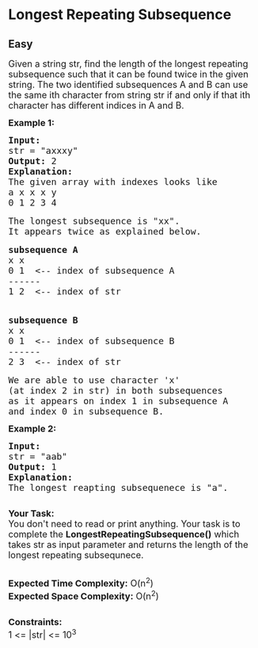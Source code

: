 # Longest Repeating Subsequence
## Easy 
<div class="problem-statement" style="user-select: auto;">
                <p style="user-select: auto;"></p><p style="user-select: auto;"><span style="font-size: 18px; user-select: auto;">Given a string str, find the length of the longest repeating subsequence such that it can be found twice in the given string. The two identified subsequences A and B can use the same ith character from string str if and only if that ith character has different indices in A and B.</span></p>

<p style="user-select: auto;"><strong style="user-select: auto;"><span style="font-size: 18px; user-select: auto;">Example 1:</span></strong></p>

<pre style="user-select: auto;"><span style="font-size: 18px; user-select: auto;"><strong style="user-select: auto;">Input:</strong>
str = "axxxy"
<strong style="user-select: auto;">Output:</strong> 2
<strong style="user-select: auto;">Explanation:</strong>
The given array with indexes looks like
a x x x y 
0 1 2 3 4</span>

<span style="font-size: 18px; user-select: auto;">The longest subsequence is "xx". 
It appears twice as explained below.</span>

<span style="font-size: 18px; user-select: auto;"><strong style="user-select: auto;">subsequence A</strong>
x x
0 1  &lt;-- index of subsequence A
------
1 2  &lt;-- index of str </span>

<span style="font-size: 18px; user-select: auto;"><strong style="user-select: auto;">
subsequence B</strong>
x x
0 1  &lt;-- index of subsequence B
------
2 3  &lt;-- index of str </span>

<span style="font-size: 18px; user-select: auto;">We are able to use character 'x' 
(at index 2 in str) in both subsequences
as it appears on index 1 in subsequence A 
and index 0 in subsequence B.</span></pre>

<p style="user-select: auto;"><strong style="user-select: auto;"><span style="font-size: 18px; user-select: auto;">Example 2:</span></strong></p>

<pre style="user-select: auto;"><span style="font-size: 18px; user-select: auto;"><strong style="user-select: auto;">Input:</strong>
str = "aab"
<strong style="user-select: auto;">Output:</strong> 1
<strong style="user-select: auto;">Explanation: </strong>
The longest reapting subsequenece is "a".</span></pre>

<p style="user-select: auto;"><br style="user-select: auto;">
<span style="font-size: 18px; user-select: auto;"><strong style="user-select: auto;">Your Task:</strong><br style="user-select: auto;">
You don't need to read or print anything. Your task is to complete the <strong style="user-select: auto;">LongestRepeatingSubsequence()</strong> which takes str as input parameter and returns the length of the longest repeating subsequnece.</span></p>

<p style="user-select: auto;"><br style="user-select: auto;">
<span style="font-size: 18px; user-select: auto;"><strong style="user-select: auto;">Expected Time Complexity:</strong> O(n<sup style="user-select: auto;">2</sup>)<br style="user-select: auto;">
<strong style="user-select: auto;">Expected Space Complexity:</strong> O(n<sup style="user-select: auto;">2</sup>)</span></p>

<p style="user-select: auto;"><br style="user-select: auto;">
<span style="font-size: 18px; user-select: auto;"><strong style="user-select: auto;">Constraints:</strong><br style="user-select: auto;">
1 &lt;= |str| &lt;= 10<sup style="user-select: auto;">3</sup></span></p>
 <p style="user-select: auto;"></p>
            </div>
